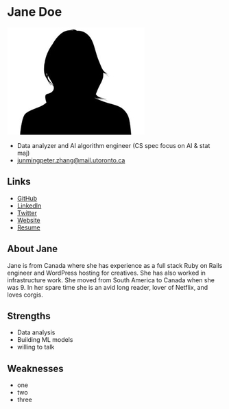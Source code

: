 # Jane Doe

![Junming Zhang Profile](./generic_woman.jpg)

- Data analyzer and AI algorithm engineer (CS spec focus on AI & stat maj)
- junmingpeter.zhang@mail.utoronto.ca

## Links

- [GitHub](#)
- [LinkedIn](#)
- [Twitter](#)
- [Website](#)
- [Resume](#)

## About Jane

Jane is from Canada where she has experience as a full stack Ruby on Rails engineer and WordPress hosting for creatives. She has also worked in infrastructure work. She moved from South America to Canada when she was 9. In her spare time she is an avid long reader, lover of Netflix, and loves corgis.

## Strengths

- Data analysis
- Building ML models
- willing to talk

## Weaknesses

- one
- two
- three
